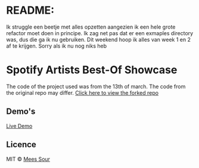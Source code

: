 # README:
Ik struggle een beetje met alles opzetten aangezien ik een hele grote refactor moet doen in principe. Ik zag net pas dat er een exmaples directory was, dus die ga ik nu gebruiken. Dit weekend hoop ik alles van week 1 en 2 af te krijgen. Sorry als ik nu nog niks heb

# Spotify Artists Best-Of Showcase

The code of the project used was from the 13th of march. The code from the original repo may differ. 
[Click here to view the forked repo](https://github.com/meessour/web-app-from-scratch-1920)

## Demo's

[Live Demo](https://meessour.github.io/progressive-web-apps-1920/)

## Licence
MIT © [Mees Sour](https://github.com/meessour)

